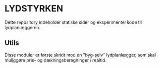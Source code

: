 # LYDSTYRKEN

Dette repository indeholder statiske sider og eksperimentel kode til lydplanlæggeren.

## Utils



Disse moduler er første skridt mod en "byg-selv" lydplanlægger, som skal muliggøre pris- og dækningsberegninger i realtid.
